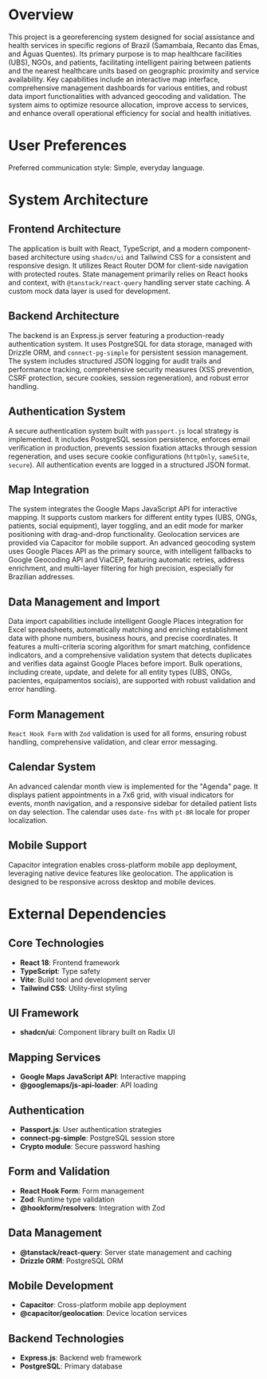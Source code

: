 # Overview

This project is a georeferencing system designed for social assistance and health services in specific regions of Brazil (Samambaia, Recanto das Emas, and Águas Quentes). Its primary purpose is to map healthcare facilities (UBS), NGOs, and patients, facilitating intelligent pairing between patients and the nearest healthcare units based on geographic proximity and service availability. Key capabilities include an interactive map interface, comprehensive management dashboards for various entities, and robust data import functionalities with advanced geocoding and validation. The system aims to optimize resource allocation, improve access to services, and enhance overall operational efficiency for social and health initiatives.

# User Preferences

Preferred communication style: Simple, everyday language.

# System Architecture

## Frontend Architecture
The application is built with React, TypeScript, and a modern component-based architecture using `shadcn/ui` and Tailwind CSS for a consistent and responsive design. It utilizes React Router DOM for client-side navigation with protected routes. State management primarily relies on React hooks and context, with `@tanstack/react-query` handling server state caching. A custom mock data layer is used for development.

## Backend Architecture
The backend is an Express.js server featuring a production-ready authentication system. It uses PostgreSQL for data storage, managed with Drizzle ORM, and `connect-pg-simple` for persistent session management. The system includes structured JSON logging for audit trails and performance tracking, comprehensive security measures (XSS prevention, CSRF protection, secure cookies, session regeneration), and robust error handling.

## Authentication System
A secure authentication system built with `passport.js` local strategy is implemented. It includes PostgreSQL session persistence, enforces email verification in production, prevents session fixation attacks through session regeneration, and uses secure cookie configurations (`httpOnly`, `sameSite`, `secure`). All authentication events are logged in a structured JSON format.

## Map Integration
The system integrates the Google Maps JavaScript API for interactive mapping. It supports custom markers for different entity types (UBS, ONGs, patients, social equipment), layer toggling, and an edit mode for marker positioning with drag-and-drop functionality. Geolocation services are provided via Capacitor for mobile support. An advanced geocoding system uses Google Places API as the primary source, with intelligent fallbacks to Google Geocoding API and ViaCEP, featuring automatic retries, address enrichment, and multi-layer filtering for high precision, especially for Brazilian addresses.

## Data Management and Import
Data import capabilities include intelligent Google Places integration for Excel spreadsheets, automatically matching and enriching establishment data with phone numbers, business hours, and precise coordinates. It features a multi-criteria scoring algorithm for smart matching, confidence indicators, and a comprehensive validation system that detects duplicates and verifies data against Google Places before import. Bulk operations, including create, update, and delete for all entity types (UBS, ONGs, pacientes, equipamentos sociais), are supported with robust validation and error handling.

## Form Management
`React Hook Form` with `Zod` validation is used for all forms, ensuring robust handling, comprehensive validation, and clear error messaging.

## Calendar System
An advanced calendar month view is implemented for the "Agenda" page. It displays patient appointments in a 7x6 grid, with visual indicators for events, month navigation, and a responsive sidebar for detailed patient lists on day selection. The calendar uses `date-fns` with `pt-BR` locale for proper localization.

## Mobile Support
Capacitor integration enables cross-platform mobile app deployment, leveraging native device features like geolocation. The application is designed to be responsive across desktop and mobile devices.

# External Dependencies

## Core Technologies
- **React 18**: Frontend framework
- **TypeScript**: Type safety
- **Vite**: Build tool and development server
- **Tailwind CSS**: Utility-first styling

## UI Framework
- **shadcn/ui**: Component library built on Radix UI

## Mapping Services
- **Google Maps JavaScript API**: Interactive mapping
- **@googlemaps/js-api-loader**: API loading

## Authentication
- **Passport.js**: User authentication strategies
- **connect-pg-simple**: PostgreSQL session store
- **Crypto module**: Secure password hashing

## Form and Validation
- **React Hook Form**: Form management
- **Zod**: Runtime type validation
- **@hookform/resolvers**: Integration with Zod

## Data Management
- **@tanstack/react-query**: Server state management and caching
- **Drizzle ORM**: PostgreSQL ORM

## Mobile Development
- **Capacitor**: Cross-platform mobile app deployment
- **@capacitor/geolocation**: Device location services

## Backend Technologies
- **Express.js**: Backend web framework
- **PostgreSQL**: Primary database